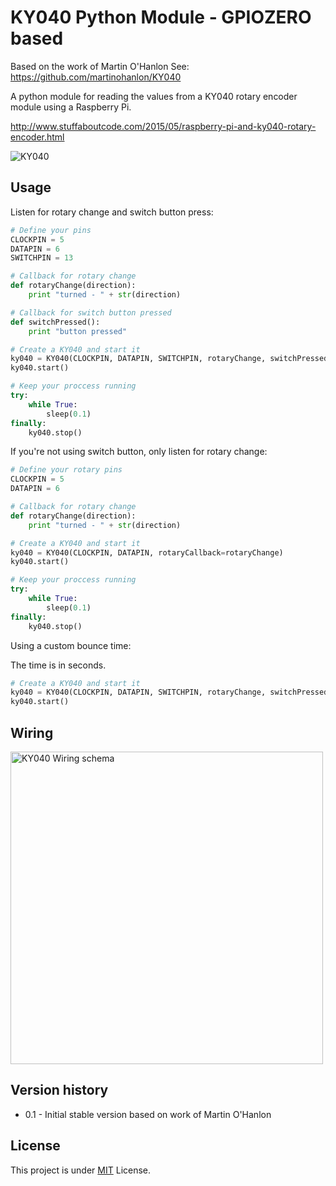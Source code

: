 # KY040 Python Module - GPIOZERO based


Based on the work of Martin O'Hanlon
See: https://github.com/martinohanlon/KY040

A python module for reading the values from a KY040 rotary encoder module using a Raspberry Pi.

http://www.stuffaboutcode.com/2015/05/raspberry-pi-and-ky040-rotary-encoder.html

![KY040](ky040.jpg)

## Usage

Listen for rotary change and switch button press:

``` python
# Define your pins
CLOCKPIN = 5
DATAPIN = 6
SWITCHPIN = 13

# Callback for rotary change
def rotaryChange(direction):
    print "turned - " + str(direction)

# Callback for switch button pressed
def switchPressed():
    print "button pressed"

# Create a KY040 and start it
ky040 = KY040(CLOCKPIN, DATAPIN, SWITCHPIN, rotaryChange, switchPressed)
ky040.start()

# Keep your proccess running
try:
    while True:
        sleep(0.1)
finally:
    ky040.stop()
```

If you're not using switch button, only listen for rotary change:

``` python
# Define your rotary pins
CLOCKPIN = 5
DATAPIN = 6

# Callback for rotary change
def rotaryChange(direction):
    print "turned - " + str(direction)

# Create a KY040 and start it
ky040 = KY040(CLOCKPIN, DATAPIN, rotaryCallback=rotaryChange)
ky040.start()

# Keep your proccess running
try:
    while True:
        sleep(0.1)
finally:
    ky040.stop()
```

Using a custom bounce time:

The time is in seconds.

``` python
# Create a KY040 and start it
ky040 = KY040(CLOCKPIN, DATAPIN, SWITCHPIN, rotaryChange, switchPressed, rotaryBouncetime=0.40, switchBouncetime=0.40)
ky040.start()
```


## Wiring

<img src="RaspberryPiKY040_bb.jpg" alt="KY040 Wiring schema" width="500">


## Version history
* 0.1 - Initial stable version based on work of Martin O'Hanlon

## License

This project is under [MIT](LICENSE) License.
